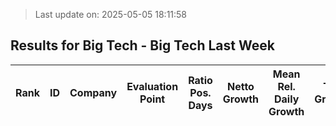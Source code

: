 > Last update on: 2025-05-05 18:11:58

## Results for Big Tech - Big Tech Last Week

| Rank | ID | Company | Evaluation Point | Ratio Pos. Days | Netto Growth | Mean Rel. Daily Growth | Tot. Growth | Current Price | Sector |
| --- | --- | --- | --- | --- | --- | --- | --- | --- | --- |


